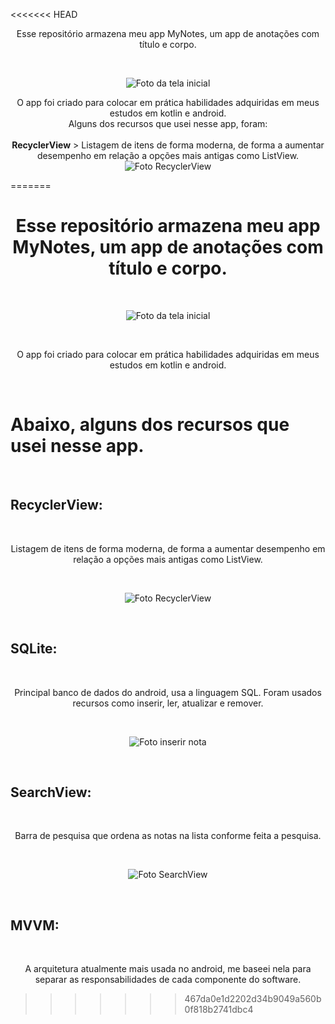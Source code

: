 <<<<<<< HEAD
<p size="18" align="center">Esse repositório armazena meu app MyNotes, um app de anotações com título e corpo.</p>
<br>
<p align="center"><img src="https://user-images.githubusercontent.com/11887846/179074250-841e7d97-5c56-4f14-ac6e-b361a974997f.png"
 alt="Foto da tela inicial" align=middle></p>

 <p align="center">O app foi criado para colocar em prática habilidades adquiridas em meus estudos em kotlin e android.<br>
 Alguns dos recursos que usei nesse app, foram: <br><br>
 <b>RecyclerView</b> > Listagem de itens de forma moderna, de forma a aumentar desempenho em relação a opções mais antigas como ListView. <br>
 <img src="https://user-images.githubusercontent.com/11887846/179085833-a3b2e5df-086f-47d9-8e1c-2fd84e28b17c.png"
 alt="Foto RecyclerView" align=middle></p>
 </p>
=======
<h1 align="center">Esse repositório armazena meu app MyNotes, um app de anotações com título e corpo.</h1>
<br>
<p align="center"><img src="https://user-images.githubusercontent.com/11887846/179074250-841e7d97-5c56-4f14-ac6e-b361a974997f.png"
 alt="Foto da tela inicial" align=middle></p> <br>

 <p align="center">O app foi criado para colocar em prática habilidades adquiridas em meus estudos em kotlin e android.</p><br>
 <h1>Abaixo, alguns dos recursos que usei nesse app.</h1> <br>
 <h2><b>RecyclerView:</b></h2> <br> <p align="center">Listagem de itens de forma moderna, de forma a aumentar desempenho em relação a opções mais antigas como ListView.</p> <br>
 <p align="center"><img src="https://user-images.githubusercontent.com/11887846/179085833-a3b2e5df-086f-47d9-8e1c-2fd84e28b17c.png"
 alt="Foto RecyclerView" align=middle></p>
 </p> <br>
 <h2><b>SQLite:</b></h2> <br> <p align="center">Principal banco de dados do android, usa a linguagem SQL. Foram usados recursos como inserir, ler, atualizar e remover.</p> <br>
<p align="center"><img src="https://user-images.githubusercontent.com/11887846/179089357-d1199a28-6830-4161-a1ce-ca422f9d3095.png"
 alt="Foto inserir nota" align=middle></p> <br>
 <h2><b>SearchView:</b></h2> <br> <p align="center">Barra de pesquisa que ordena as notas na lista conforme feita a pesquisa.</p> <br>
<p align="center"><img src="https://user-images.githubusercontent.com/11887846/179090415-92c91ccd-b664-4fc4-a3a7-0b39ec128e0a.png"
 alt="Foto SearchView" align=middle></p> <br>
  <h2><b>MVVM:</b></h2> <br> <p align="center">A arquitetura atualmente mais usada no android, me baseei nela para separar as responsabilidades de cada componente do software.</p>
 
>>>>>>> 467da0e1d2202d34b9049a560b0f818b2741dbc4
